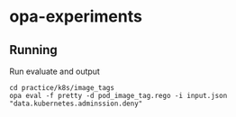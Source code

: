 # opa-experiments


## Running

Run evaluate and output
```
cd practice/k8s/image_tags
opa eval -f pretty -d pod_image_tag.rego -i input.json "data.kubernetes.adminssion.deny"
```